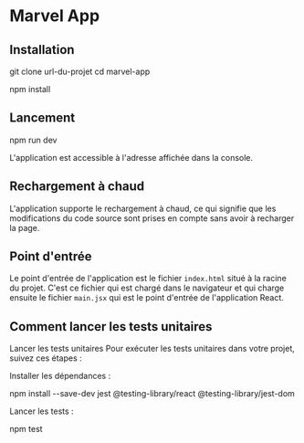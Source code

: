 # Marvel App

## Installation

git clone url-du-projet
cd marvel-app

npm install

## Lancement

npm run dev

L'application est accessible à l'adresse affichée dans la console.

## Rechargement à chaud

L'application supporte le rechargement à chaud, ce qui signifie que les modifications du code source sont prises en compte sans avoir à recharger la page.

## Point d'entrée

Le point d'entrée de l'application est le fichier `index.html` situé à la racine du projet. C'est ce fichier qui est chargé dans le navigateur et qui charge ensuite le fichier `main.jsx` qui est le point d'entrée de l'application React.


## Comment lancer les tests unitaires

Lancer les tests unitaires
Pour exécuter les tests unitaires dans votre projet, suivez ces étapes :

Installer les dépendances :

npm install --save-dev jest @testing-library/react @testing-library/jest-dom

Lancer les tests : 

npm test